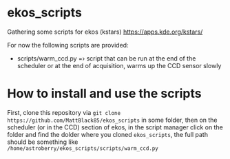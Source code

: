 # ekos_scripts

Gathering some scripts for ekos (kstars) https://apps.kde.org/kstars/

For now the following scripts are provided:
 - scripts/warm_ccd.py =› script that can be run at the end of the scheduler or at the end of acquisition, warms up the CCD sensor slowly


# How to install and use the scripts
First, clone this repository via `git clone https://github.com/MattBlack85/ekos_scripts` in some folder, then on the scheduler (or in the CCD)
section of ekos, in the script manager click on the folder and find the dolder where you cloned `ekos_scripts`, the full path should be something
like `/home/astroberry/ekos_scripts/scripts/warm_ccd.py`
